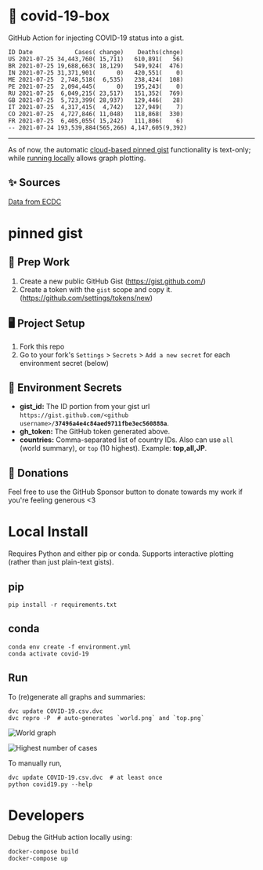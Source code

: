 # 🏥 covid-19-box

GitHub Action for injecting COVID-19 status into a gist.

```
ID Date            Cases( change)    Deaths(chnge)
US 2021-07-25 34,443,760( 15,711)   610,891(   56)
BR 2021-07-25 19,688,663( 18,129)   549,924(  476)
IN 2021-07-25 31,371,901(      0)   420,551(    0)
ME 2021-07-25  2,748,518(  6,535)   238,424(  108)
PE 2021-07-25  2,094,445(      0)   195,243(    0)
RU 2021-07-25  6,049,215( 23,517)   151,352(  769)
GB 2021-07-25  5,723,399( 28,937)   129,446(   28)
IT 2021-07-25  4,317,415(  4,742)   127,949(    7)
CO 2021-07-25  4,727,846( 11,048)   118,868(  330)
FR 2021-07-25  6,405,055( 15,242)   111,806(    6)
-- 2021-07-24 193,539,884(565,266) 4,147,605(9,392)
```

---

As of now, the automatic [cloud-based pinned gist](#pinned-gist) functionality is text-only;
while [running locally](#local-install) allows graph plotting.

## ✨ Sources

[Data from ECDC](https://www.ecdc.europa.eu/en/publications-data/download-todays-data-geographic-distribution-covid-19-cases-worldwide)

# pinned gist

## 🎒 Prep Work
1. Create a new public GitHub Gist (https://gist.github.com/)
1. Create a token with the `gist` scope and copy it. (https://github.com/settings/tokens/new)

## 🖥 Project Setup
1. Fork this repo
1. Go to your fork's `Settings` > `Secrets` > `Add a new secret` for each environment secret (below)

## 🤫 Environment Secrets
- **gist_id:** The ID portion from your gist url `https://gist.github.com/<github username>/`**`37496a4e4c84aed9711fbe3ec560888a`**.
- **gh_token:** The GitHub token generated above.
- **countries:** Comma-separated list of country IDs. Also can use `all` (world summary), or `top` (10 highest). Example: **top,all,JP**.

## 💸 Donations

Feel free to use the GitHub Sponsor button to donate towards my work if you're feeling generous <3

# Local Install

Requires Python and either pip or conda. Supports interactive plotting (rather than just plain-text gists).

## pip

```
pip install -r requirements.txt
```

## conda

```
conda env create -f environment.yml
conda activate covid-19
```

## Run

To (re)generate all graphs and summaries:

```
dvc update COVID-19.csv.dvc
dvc repro -P  # auto-generates `world.png` and `top.png`
```

![World graph](world.png)

![Highest number of cases](top.png)

To manually run,

```
dvc update COVID-19.csv.dvc  # at least once
python covid19.py --help
```

# Developers

Debug the GitHub action locally using:

```
docker-compose build
docker-compose up
```
